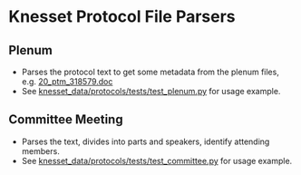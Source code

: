 # Knesset Protocol File Parsers

## Plenum
* Parses the protocol text to get some metadata from the plenum files, e.g. [20_ptm_318579.doc](/python/knesset_data/protocols/tests/20_ptm_318579.doc)
* See [knesset_data/protocols/tests/test_plenum.py](/python/knesset_data/protocols/tests/test_plenum.py) for usage example.

## Committee Meeting
* Parses the text, divides into parts and speakers, identify attending members.
* See [knesset_data/protocols/tests/test_committee.py](/python/knesset_data/protocols/tests/test_committee.py) for usage example.
